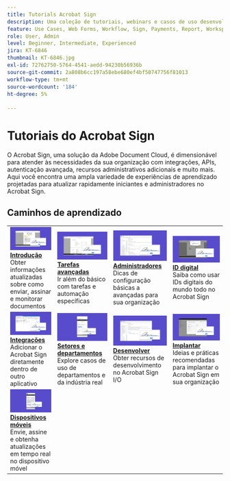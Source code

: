 ```yaml
---
title: Tutorials Acrobat Sign
description: Uma coleção de tutoriais, webinars e casos de uso desenvolvidos para disponibilizar rapidamente para iniciantes e administradores o Acrobat Sign
feature: Use Cases, Web Forms, Workflow, Sign, Payments, Report, Workspace, Deadline, Administration, Digital ID, Form, Integrations, Mobile, Skill Builder
role: User, Admin
level: Beginner, Intermediate, Experienced
jira: KT-6846
thumbnail: KT-6846.jpg
exl-id: 72762750-5764-4541-aedd-94230b56936b
source-git-commit: 2a808b6cc197a58ebe680ef4bf50747756f81013
workflow-type: tm+mt
source-wordcount: '184'
ht-degree: 5%

---
```


# Tutoriais do Acrobat Sign

O Acrobat Sign, uma solução da Adobe Document Cloud, é dimensionável para atender às necessidades da sua organização com integrações, APIs, autenticação avançada, recursos administrativos adicionais e muito mais. Aqui você encontra uma ampla variedade de experiências de aprendizado projetadas para atualizar rapidamente iniciantes e administradores no Acrobat Sign.

<div id="recs-overview-body-1"></div>
<div id="recs-overview-body-2"></div>
<div id="recs-overview-body-3"></div>
<div id="recs-overview-body-4"></div>
<div id="recs-overview-body-5"></div>
<div id="recs-overview-body-6"></div>

## Caminhos de aprendizado

<table style="table-layout:fixed">
<tr>
  <td>
    <a href="sign-beginner-tutorials/beginner-users-overview.md">
      <img alt="Introdução" src="assets/gettingstartednew.png" />
    </a>
    <div>
    <a href="sign-beginner-tutorials/beginner-users-overview.md"><strong>Introdução</strong></a>
    </div>
    Obter informações atualizadas sobre como enviar, assinar e monitorar documentos
    <br>
  </td>
  <td>
    <a href="sign-advanced-users/advanced-users-overview.md">
      <img alt="Tarefas avançadas" src="assets/advanced-tasks.png" />
    </a>
    <div>
    <a href="sign-advanced-users/advanced-users-overview.md"><strong>Tarefas avançadas</strong></a>
    </div>
    Ir além do básico com tarefas e automação específicas
    <br>
  </td>
   <td>
    <a href="admin/intro-admin-overview.md">
      <img alt="Administradores" src="assets/administer.png" />
    </a>
    <div>
    <a href="admin/intro-admin-overview.md"><strong>Administradores</strong></a>
    </div>
    Dicas de configuração básicas a avançadas para sua organização
    <br>
  </td>
   <td>
    <a href="digitalid/digitalid-overview.md">
      <img alt="ID digital" src="assets/identity.png" />
    </a>
    <div>
    <a href="digitalid/digitalid-overview.md"><strong>ID digital</strong></a>
    </div>
    Saiba como usar IDs digitais do mundo todo no Acrobat Sign
    <br>
  </td>
</tr>
<tr>
    <td>
    <a href="integrations/integrations-overview.md">
      <img alt="Integrações" src="assets/integrations.png" />
    </a>
    <div>
    <a href="integrations/integrations-overview.md"><strong>Integrações</strong></a>
    </div>
    Adicionar o Acrobat Sign diretamente dentro de outro aplicativo
    <br>
    </td>
  <td>
    <a href="sign-usecase/expand-inspire-overview.md">
      <img alt="Setores e departamentos" src="assets/industries.png" />
    </a>
    <div>
    <a href="sign-usecase/expand-inspire-overview.md"><strong>Setores e departamentos</strong></a>
    </div>
    Explore casos de uso de departamentos e da indústria real
    <br>
  </td>
  <td>
    <a href="develop/develop-overview.md">
      <img alt="Desenvolver" src="assets/develop.png" />
    </a>
    <div>
    <a href="develop/develop-overview.md"><strong>Desenvolver</strong></a>
    </div>
    Obter recursos de desenvolvimento no Acrobat Sign I/O
    <br>
  </td>
  <td>
    <a href="deploy-overview.md">
      <img alt="Implantar" src="assets/deploy.png" />
    </a>
    <div>
    <a href="deploy-overview.md"><strong>Implantar</strong></a>
    </div>
    Ideias e práticas recomendadas para implantar o Acrobat Sign em sua organização
    <br>
  </td>
</tr>
<tr>
  <td>
    <a href="mobile/mobile-overview.md">
      <img alt="Dispositivos móveis" src="assets/mobile.png" />
    </a>
    <div>
    <a href="mobile/mobile-overview.md"><strong>Dispositivos móveis</strong></a>
    </div>
    Envie, assine e obtenha atualizações em tempo real no dispositivo móvel
    <br>
  </td>
</tr>
</table>